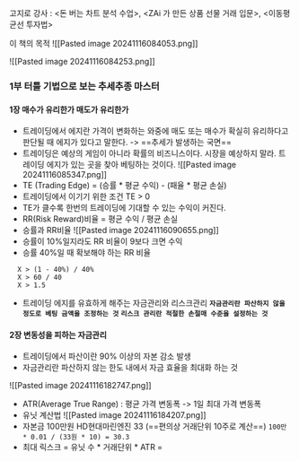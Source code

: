 고지로 강사 : <돈 버는 차트 분석 수업>, <ZAi 가 만든 상품 선물 거래 입문>, <이동평균선 투자법>

이 책의 목적
![[Pasted image 20241116084053.png]]

![[Pasted image 20241116084253.png]]
### 1부 터틀 기법으로 보는 추세추종 마스터
#### 1장 매수가 유리한가 매도가 유리한가

+ 트레이딩에서 에지란 가격이 변화하는 와중에 매도 또는 매수가 확실히 유리하다고 판단될 때 에지가 있다고 말한다.  -> ==추세가 발생하는 국면==
+ 트레이딩은 예상의 게임이 아니라 확률의 비즈니스이다. 시장을 예상하지 말라. 트레이딩 에지가 있는 곳을 찾아 베팅하는 것이다.
 ![[Pasted image 20241116085347.png]]
+ TE (Trading Edge) = (승률 * 평균 수익) - (패율 * 평균 손실) 
+ 트레이딩에서 이기기 위한 조건 TE  > 0 
+ TE가 클수록 한번의 트레이딩에 기대할 수 있는 수익이 커진다. 
+ RR(Risk Reward)비율 = 평균 수익 / 평균 손실 
+ 승률과 RR비율
 ![[Pasted image 20241116090655.png]]
+ 승률이 10%일지라도 RR 비율이 9보다 크면 수익
+ 승률 40%일 때 확보해야 하는 RR 비율
```
  X > (1 - 40%) / 40% 
  X > 60 / 40
  X > 1.5 
```
+ 트레이딩 에지를 유효하게 해주는 자금관리와 리스크관리
  **`자금관리란 파산하지 않을 정도로 베팅 금액을 조정하는 것`**
  **`리스크 관리란 적절한 손절매 수준을 설정하는 것`**


#### 2장 변동성을 피하는 자금관리
+ 트레이딩에서 파산이란 90% 이상의 자본 감소 발생
+ 자금관리란 파산하지 않는 한도 내에서 자금 효율을 최대화 하는 것

![[Pasted image 20241116182747.png]]
+ ATR(Average True Range) : 평균 가격 변동폭 -> 1일 최대 가격 변동폭 
+ 유닛 계산법
![[Pasted image 20241116184207.png]]
+ 자본금 100만원 HD현대마린엔진 33 (==편의상 거래단위 10주로 계산==)
   `100만 * 0.01 / (33원 * 10) = 30.3`
+ 최대 릭스크 = 유닛 수 * 거래단위 * ATR = 
  